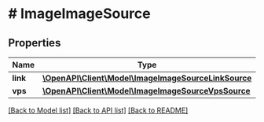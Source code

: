 # # ImageImageSource

## Properties

Name | Type | Description | Notes
------------ | ------------- | ------------- | -------------
**link** | [**\OpenAPI\Client\Model\ImageImageSourceLinkSource**](ImageImageSourceLinkSource.md) |  | [optional]
**vps** | [**\OpenAPI\Client\Model\ImageImageSourceVpsSource**](ImageImageSourceVpsSource.md) |  | [optional]

[[Back to Model list]](../../README.md#models) [[Back to API list]](../../README.md#endpoints) [[Back to README]](../../README.md)

